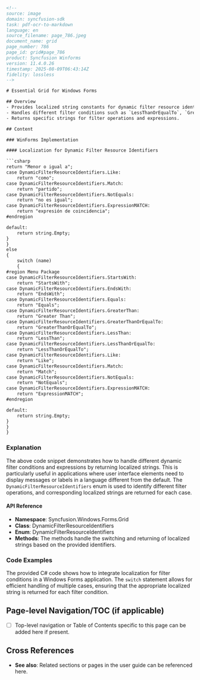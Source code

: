 ```html
<!--
source: image
domain: syncfusion-sdk
task: pdf-ocr-to-markdown
language: en
source_filename: page_786.jpeg
document_name: grid
page_number: 786
page_id: grid#page_786
product: Syncfusion Winforms
version: 11.4.0.26
timestamp: 2025-08-09T06:43:14Z
fidelity: lossless
-->

# Essential Grid for Windows Forms

## Overview
- Provides localized string constants for dynamic filter resource identifiers.
- Handles different filter conditions such as `LessThanOrEqualTo`, `GreaterThanOrEqualTo`, and logical operators like `And` and `Or`.
- Returns specific strings for filter operations and expressions.

## Content

### WinForms Implementation

#### Localization for Dynamic Filter Resource Identifiers

```csharp
return "Menor o igual a";
case DynamicFilterResourceIdentifiers.Like:
    return "como";
case DynamicFilterResourceIdentifiers.Match:
    return "partido";
case DynamicFilterResourceIdentifiers.NotEquals:
    return "no es igual";
case DynamicFilterResourceIdentifiers.ExpressionMATCH:
    return "expresión de coincidencia";
#endregion

default:
    return string.Empty;
}
}
else
{
    switch (name)
    {
#region Menu Package
case DynamicFilterResourceIdentifiers.StartsWith:
    return "StartsWith";
case DynamicFilterResourceIdentifiers.EndsWith:
    return "EndsWith";
case DynamicFilterResourceIdentifiers.Equals:
    return "Equals";
case DynamicFilterResourceIdentifiers.GreaterThan:
    return "Greater Than";
case DynamicFilterResourceIdentifiers.GreaterThanOrEqualTo:
    return "GreaterThanOrEqualTo";
case DynamicFilterResourceIdentifiers.LessThan:
    return "LessThan";
case DynamicFilterResourceIdentifiers.LessThanOrEqualTo:
    return "LessThanOrEqualTo";
case DynamicFilterResourceIdentifiers.Like:
    return "Like";
case DynamicFilterResourceIdentifiers.Match:
    return "Match";
case DynamicFilterResourceIdentifiers.NotEquals:
    return "NotEquals";
case DynamicFilterResourceIdentifiers.ExpressionMATCH:
    return "ExpressionMATCH";
#endregion

default:
    return string.Empty;
}
}
}
```

### Explanation

The above code snippet demonstrates how to handle different dynamic filter conditions and expressions by returning localized strings. This is particularly useful in applications where user interface elements need to display messages or labels in a language different from the default. The `DynamicFilterResourceIdentifiers` enum is used to identify different filter operations, and corresponding localized strings are returned for each case.

#### API Reference

- **Namespace**: Syncfusion.Windows.Forms.Grid
- **Class**: DynamicFilterResourceIdentifiers
- **Enum**: DynamicFilterResourceIdentifiers
- **Methods**: The methods handle the switching and returning of localized strings based on the provided identifiers.

### Code Examples

The provided C# code shows how to integrate localization for filter conditions in a Windows Forms application. The `switch` statement allows for efficient handling of multiple cases, ensuring that the appropriate localized string is returned for each filter condition.

## Page-level Navigation/TOC (if applicable)

- [ ] Top-level navigation or Table of Contents specific to this page can be added here if present.

## Cross References

- **See also**: Related sections or pages in the user guide can be referenced here.

<!-- tags: [Syncfusion, Windows Forms, Dynamic Filter, Localization, Enum, Grid] keywords: [DynamicFilterResourceIdentifiers, Localization, Filter Conditions, Windows Forms, Grid Control, Enumerations] -->
```